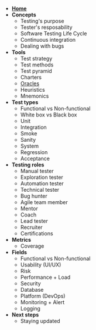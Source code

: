 - [**Home**](/)
- **Concepts**
  - Testing's purpose
  - Tester's resposability
  - Software Testing Life Cycle
  - Continuous integration
  - Dealing with bugs
- **Tools**
  - Test strategy
  - Test methods
  - Test pyramid
  - Charters
  - [Oracles](/tools/oracles.md)
  - Heuristics
  - Mnemonics
- **Test types**
  - Functional vs Non-functional
  - White box vs Black box
  - Unit
  - Integration
  - Smoke
  - Sanity
  - System
  - Regression
  - Acceptance
- **Testing roles**
  - Manual tester
  - Exploration tester
  - Automation tester
  - Technical tester
  - Bug hunter
  - Agile team member
  - Mentor
  - Coach
  - Lead tester
  - Recruiter
  - Certifications
- **Metrics**
  - Coverage
- **Fields**
  - Functional vs Non-functional
  - Usability (UI/UX)
  - Risk
  - Performance + Load
  - Security
  - Database
  - Platform (DevOps)
  - Monitoring + Alert
  - Logging
- **Next steps**
  - Staying updated
